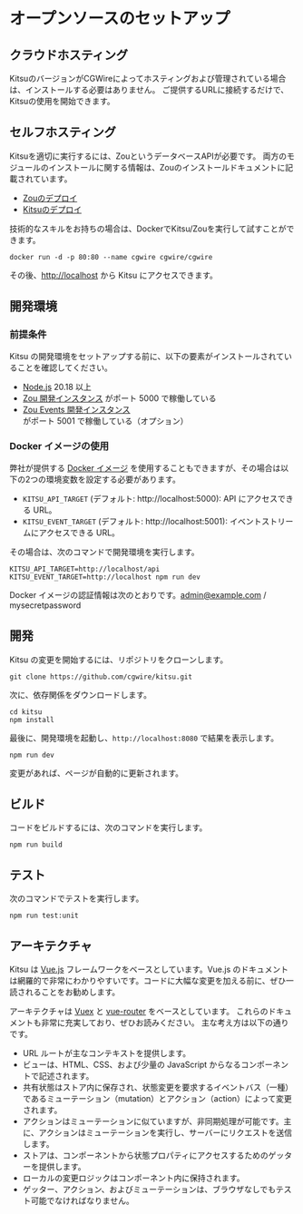 # オープンソースのセットアップ

## クラウドホスティング

KitsuのバージョンがCGWireによってホスティングおよび管理されている場合は、インストールする必要はありません。 ご提供するURLに接続するだけで、Kitsuの使用を開始できます。

## セルフホスティング

Kitsuを適切に実行するには、ZouというデータベースAPIが必要です。 両方のモジュールのインストールに関する情報は、Zouのインストールドキュメントに記載されています。

* [Zouのデプロイ](https://zou.cg-wire.com/)
* [Kitsuのデプロイ](https://zou.cg-wire.com/#deploying-kitsu)

技術的なスキルをお持ちの場合は、DockerでKitsu/Zouを実行して試すことができます。

```shell
docker run -d -p 80:80 --name cgwire cgwire/cgwire
```

その後、[http://localhost](http://localhost) から Kitsu にアクセスできます。

## 開発環境

### 前提条件

Kitsu の開発環境をセットアップする前に、以下の要素がインストールされていることを確認してください。

* [Node.js](https://nodejs.org) 20.18 以上
* [Zou 開発インスタンス](https://zou.cg-wire.com/development/) がポート 5000 で稼働している
* [Zou Events 開発インスタンス](https://zou.cg-wire.com/development/) がポート 5001 で稼働している（オプション）

### Docker イメージの使用

弊社が提供する [Docker イメージ](https://hub.docker.com/r/cgwire/cgwire) を使用することもできますが、その場合は以下の2つの環境変数を設定する必要があります。

* `KITSU_API_TARGET` (デフォルト: http://localhost:5000): API にアクセスできる URL。
* `KITSU_EVENT_TARGET` (デフォルト: http://localhost:5001): イベントストリームにアクセスできる URL。

その場合は、次のコマンドで開発環境を実行します。

```shell
KITSU_API_TARGET=http://localhost/api KITSU_EVENT_TARGET=http://localhost npm run dev
```

Docker イメージの認証情報は次のとおりです。admin@example.com / mysecretpassword

## 開発

Kitsu の変更を開始するには、リポジトリをクローンします。

```shell
git clone https://github.com/cgwire/kitsu.git
```

次に、依存関係をダウンロードします。

```shell
cd kitsu
npm install
```

最後に、開発環境を起動し、`http://localhost:8080` で結果を表示します。

```shell
npm run dev
```

変更があれば、ページが自動的に更新されます。

## ビルド

コードをビルドするには、次のコマンドを実行します。

```shell
npm run build
```

## テスト

次のコマンドでテストを実行します。

```shell
npm run test:unit
```

## アーキテクチャ

Kitsu は [Vue.js](https://vuejs.org/guide/) フレームワークをベースとしています。Vue.js のドキュメントは網羅的で非常にわかりやすいです。コードに大幅な変更を加える前に、ぜひ一読されることをお勧めします。

アーキテクチャは [Vuex](https://vuex.vuejs.org) と [vue-router](https://router.vuejs.org) をベースとしています。 これらのドキュメントも非常に充実しており、ぜひお読みください。 主な考え方は以下の通りです。

* URL ルートが主なコンテキストを提供します。
* ビューは、HTML、CSS、および少量の JavaScript からなるコンポーネントで記述されます。
* 共有状態はストア内に保存され、状態変更を要求するイベントバス（一種）であるミューテーション（mutation）とアクション（action）によって変更されます。
* アクションはミューテーションに似ていますが、非同期処理が可能です。主に、アクションはミューテーションを実行し、サーバーにリクエストを送信します。
* ストアは、コンポーネントから状態プロパティにアクセスするためのゲッターを提供します。
* ローカルの変更ロジックはコンポーネント内に保持されます。
* ゲッター、アクション、およびミューテーションは、ブラウザなしでもテスト可能でなければなりません。
